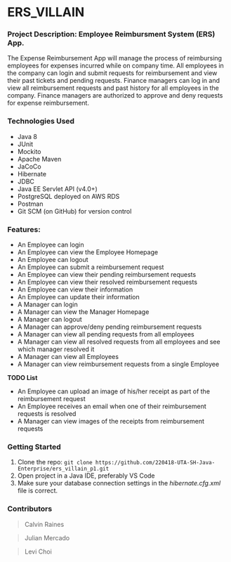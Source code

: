 # ERS_VILLAIN

### Project Description: Employee Reimbursment System (ERS) App. 
The Expense Reimbursement App will manage the process of reimbursing employees for expenses incurred while on company time. All employees in the company can login and submit requests for reimbursement and view their past tickets and pending requests. Finance managers can log in and view all reimbursement requests and past history for all employees in the company. Finance managers are authorized to approve and deny requests for expense reimbursement.

### Technologies Used
- Java 8
- JUnit
- Mockito
- Apache Maven
- JaCoCo
- Hibernate
- JDBC
- Java EE Servlet API (v4.0+)
- PostgreSQL deployed on AWS RDS
- Postman
- Git SCM (on GitHub) for version control

### Features:

- An Employee can login
- An Employee can view the Employee Homepage
- An Employee can logout
- An Employee can submit a reimbursement request
- An Employee can view their pending reimbursement requests
- An Employee can view their resolved reimbursement requests
- An Employee can view their information
- An Employee can update their information
- A Manager can login
- A Manager can view the Manager Homepage
- A Manager can logout
- A Manager can approve/deny pending reimbursement requests
- A Manager can view all pending requests from all employees
- A Manager can view all resolved requests from all employees and see which manager resolved it
- A Manager can view all Employees
- A Manager can view reimbursement requests from a single Employee

**TODO List**
- An Employee can upload an image of his/her receipt as part of the reimbursement request
- An Employee receives an email when one of their reimbursement requests is resolved
- A Manager can view images of the receipts from reimbursement requests

### Getting Started
1. Clone the repo: `git clone https://github.com/220418-UTA-SH-Java-Enterprise/ers_villain_p1.git`
2. Open project in a Java IDE, preferably VS Code
3. Make sure your database connection settings in the _hibernate.cfg.xml_ file is correct. 

### Contributors
>Calvin Raines

>Julian Mercado

>Levi Choi
